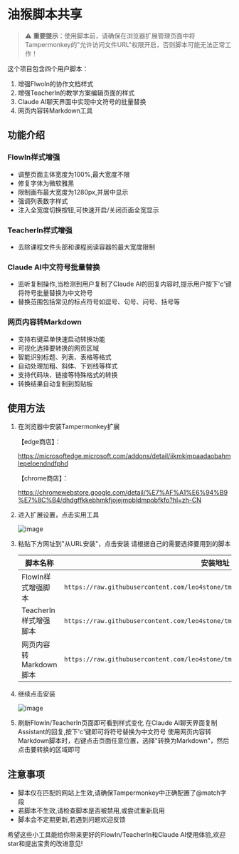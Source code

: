 # 油猴脚本共享

> ⚠️ **重要提示**：使用脚本前，请确保在浏览器扩展管理页面中将Tampermonkey的"允许访问文件URL"权限开启，否则脚本可能无法正常工作！

这个项目包含四个用户脚本：
1. 增强FlwoIn的协作文档样式
2. 增强TeacherIn的教学方案编辑页面的样式
3. Claude AI聊天界面中实现中文符号的批量替换
4. 网页内容转Markdown工具

## 功能介绍

### FlowIn样式增强

- 调整页面主体宽度为100%,最大宽度不限
- 修复字体为微软雅黑
- 限制画布最大宽度为1280px,并居中显示
- 强调列表数字样式
- 注入全宽度切换按钮,可快速开启/关闭页面全宽显示

### TeacherIn样式增强 

- 去除课程文件头部和课程阅读容器的最大宽度限制

### Claude AI中文符号批量替换

- 监听复制操作,当检测到用户复制了Claude AI的回复内容时,提示用户按下'c'键将符号批量替换为中文符号
- 替换范围包括常见的标点符号如逗号、句号、问号、括号等

### 网页内容转Markdown

- 支持右键菜单快速启动转换功能
- 可视化选择要转换的网页区域
- 智能识别标题、列表、表格等格式
- 自动处理加粗、斜体、下划线等样式
- 支持代码块、链接等特殊格式的转换
- 转换结果自动复制到剪贴板

## 使用方法

1. 在浏览器中安装Tampermonkey扩展
   
     【edge商店】：
     
     https://microsoftedge.microsoft.com/addons/detail/iikmkjmpaadaobahmlepeloendndfphd
     
     【chrome商店】：
     
     https://chromewebstore.google.com/detail/%E7%AF%A1%E6%94%B9%E7%8C%B4/dhdgffkkebhmkfjojejmpbldmpobfkfo?hl=zh-CN
  
2. 进入扩展设置，点击实用工具
   
   ![image](https://github.com/leo4stone/tmsp/assets/10969261/82356ef7-b8e4-4d21-9e62-5a4b7cf2308c)

3. 粘贴下方网址到"从URL安装"，点击安装
   请根据自己的需要选择要用到的脚本
   
   | 脚本名称 | 安装地址 |
   | --- | --- |
   | FlowIn样式增强脚本 | `https://raw.githubusercontent.com/leo4stone/tmsp/main/flowin_style_enhancer.js` |
   | TeacherIn样式增强脚本 | `https://raw.githubusercontent.com/leo4stone/tmsp/main/teacherin_nbstyle_enhancer.js` |
   | 网页内容转Markdown脚本 | `https://raw.githubusercontent.com/leo4stone/tmsp/main/cp2md.js` |

4. 继续点击安装
   
     ![image](https://github.com/leo4stone/tmsp/assets/10969261/81b8200d-7a4e-4c13-974f-2757c6a889ee)


5. 刷新FlowIn/TeacherIn页面即可看到样式变化
   在Claude AI聊天界面复制Assistant的回复,按下'c'键即可将符号替换为中文符号
   使用网页内容转Markdown脚本时，右键点击页面任意位置，选择"转换为Markdown"，然后点击要转换的区域即可

## 注意事项

- 脚本仅在匹配的网站上生效,请确保Tampermonkey中正确配置了@match字段
- 若脚本不生效,请检查脚本是否被禁用,或尝试重新启用
- 脚本会不定期更新,若遇到问题欢迎反馈

希望这些小工具能给你带来更好的FlowIn/TeacherIn和Claude AI使用体验,欢迎star和提出宝贵的改进意见!
